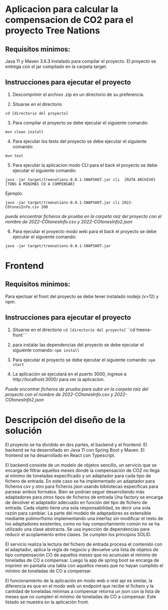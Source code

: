 
# Aplicacion para calcular la compensacion de CO2 para el proyecto Tree Nations

## Requisitos minimos:

Java 11 y Maven 3.6.3 instalado para compilar el proyecto.
El proyecto se entrega con el jar compilado en la carpeta target.

## Instrucciones para ejecutar el proyecto
1. Descomprimir el archivo .zip en un directorio de su preferencia.

2. Situarse en el directorio
 
``cd [directorio del proyecto]``

3. Para compilar el proyecto se debe ejecutar el siguiente comando:

``mvn clean install``

4. Para ejecutar los tests del proyecto se debe ejecutar el siguiente comando:

``mvn test``

5. Para ejecutar la aplicacion modo CLI para el back el proyecto se debe ejecutar el siguiente comando:

``java -jar target/treenations-0.0.1-SNAPSHOT.jar cli  [RUTA ARCHIVO] [TONS A MINIMAS CO A COMPENSAR]``

Ejemplo:

``java -jar target/treenations-0.0.1-SNAPSHOT.jar cli 2022-COtonesInfo.csv 200``

_puede encoentrar ficheros  de prueba en la carpeta raiz del proyecto con el nombre de 2022-COtonesInfo.csv y 2022-COtonesInfo2.json_

6. Para ejecutar el proyecto modo web para el back el proyecto se debe ejecutar el siguiente comando:

``java -jar target/treenations-0.0.1-SNAPSHOT.jar``

# Frontend

## Requisitos minimos:
Para ejectuar el front del proyecto se debe tener instalado nodejs (v>12) y npm.

## Instrucciones para ejecutar el proyecto

1. Situarse en el directorio
``cd [directorio del proyecto]`` 
``cd treena-front```

2. para instalar las dependencias del proyecto se debe ejecutar el siguiente comando:
``npm install``

3. Para ejecutar el proyecto se debe ejecutar el siguiente comando:
``npm start``

4. La aplicación se ejecutará en el puerto 3000, ingrese a http://localhost:3000/ para ver la aplicacion.

_Puede encontrar ficheros de prueba para subir en la carpeta raiz del proyecto con el nombre de 2022-COtonesInfo.csv y 2022-COtonesInfo2.json_


# Descripción del diseño de la solución

El proyecto se ha dividido en dos partes, el backend y el frontend.
El backend se ha desarrollado en Java 11 con Spring Boot y Maven.
El frontend se ha desarrollado en React con Typescript.

El backend consiste de un modelo de objetos sencillo, un servicio que se encarga de filtrar aquellos meses donde la compensación de CO2 no llega al mínimo de toneladas especificado y un adaptador para cada tipo de fichero de entrada.
En este caso se ha implementado un adaptador para ficheros csv y otro para ficheros json usando bibliotecas específicas para parsear ambos formatos. Bien se podrían seguir desarrollando más adaptadores para otros tipos de ficheros de entrada
Una factory se encarga de devolver el adaptador adecuado en función del tipo de fichero de entrada.
Cada objeto tiene una sola responsabilidad, es decir una sola razón para cambiar. La parte del modelo de adaptadores es extensible mediante polimorfismo implementando una interfaz sin modificar el resto de los adaptadores existentes, como no hay comportamiento común no se ha utilizado una clase abstracta.
Se usa inyección de dependencias para reducir el acoplamiento entre clases. 
Se cumplen los principios SOLID. 

El servicio realiza la lectura del fichero de entrada procesa el contenido con el adaptador, aplica la regla de negocio y devuelve una lista de objetos de tipo compensación CO de aquellos meses que no acumulan el mínimo de toneladas de CO a compensar.
Luego la app de spring boot se encarga de imprimir en pantalla una tabla con aquellos meses que no hayan cumplido el mínimo de toneladas de CO a compensar.

El funcionamiento de la aplicación en modo web o rest api es similar, la diferencia es que en el modo web un endpoint que recibe el fichero y la cantidad de toneladas mínimas a compensar retorna un json con la lista de meses que no cumplen el mínimo de toneladas de CO a compensar.
Este listado se muestra en la aplicación front.


